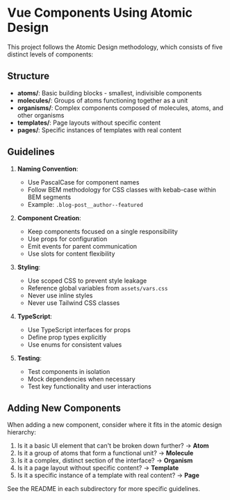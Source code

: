 # Vue Components Using Atomic Design

This project follows the Atomic Design methodology, which consists of five distinct levels of components:

## Structure

- **atoms/**: Basic building blocks - smallest, indivisible components
- **molecules/**: Groups of atoms functioning together as a unit
- **organisms/**: Complex components composed of molecules, atoms, and other organisms
- **templates/**: Page layouts without specific content
- **pages/**: Specific instances of templates with real content

## Guidelines

1. **Naming Convention**:

   - Use PascalCase for component names
   - Follow BEM methodology for CSS classes with kebab-case within BEM segments
   - Example: `.blog-post__author--featured`

2. **Component Creation**:

   - Keep components focused on a single responsibility
   - Use props for configuration
   - Emit events for parent communication
   - Use slots for content flexibility

3. **Styling**:

   - Use scoped CSS to prevent style leakage
   - Reference global variables from `assets/vars.css`
   - Never use inline styles
   - Never use Tailwind CSS classes

4. **TypeScript**:

   - Use TypeScript interfaces for props
   - Define prop types explicitly
   - Use enums for consistent values

5. **Testing**:
   - Test components in isolation
   - Mock dependencies when necessary
   - Test key functionality and user interactions

## Adding New Components

When adding a new component, consider where it fits in the atomic design hierarchy:

1. Is it a basic UI element that can't be broken down further? → **Atom**
2. Is it a group of atoms that form a functional unit? → **Molecule**
3. Is it a complex, distinct section of the interface? → **Organism**
4. Is it a page layout without specific content? → **Template**
5. Is it a specific instance of a template with real content? → **Page**

See the README in each subdirectory for more specific guidelines.
